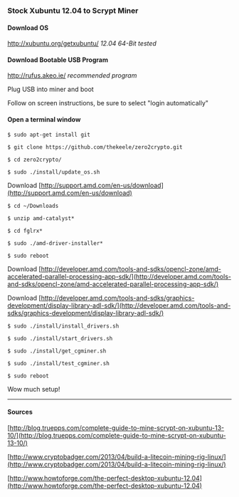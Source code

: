 ### Stock Xubuntu 12.04 to Scrypt Miner

#### Download OS
http://xubuntu.org/getxubuntu/
  _12.04 64-Bit tested_

#### Download Bootable USB Program
http://rufus.akeo.ie/
  _recommended program_

Plug USB into miner and boot

Follow on screen instructions, be sure to select "login automatically"

#### Open a terminal window

`$ sudo apt-get install git`

`$ git clone https://github.com/thekeele/zero2crypto.git`

`$ cd zero2crypto/`

`$ sudo ./install/update_os.sh`

Download [http://support.amd.com/en-us/download](http://support.amd.com/en-us/download)

`$ cd ~/Downloads`

`$ unzip amd-catalyst*`

`$ cd fglrx*`

`$ sudo ./amd-driver-installer*`

`$ sudo reboot`

Download [http://developer.amd.com/tools-and-sdks/opencl-zone/amd-accelerated-parallel-processing-app-sdk/](http://developer.amd.com/tools-and-sdks/opencl-zone/amd-accelerated-parallel-processing-app-sdk/)

Download [http://developer.amd.com/tools-and-sdks/graphics-development/display-library-adl-sdk/](http://developer.amd.com/tools-and-sdks/graphics-development/display-library-adl-sdk/)

`$ sudo ./install/install_drivers.sh`

`$ sudo ./install/start_drivers.sh`

`$ sudo ./install/get_cgminer.sh`

`$ sudo ./install/test_cgminer.sh`

`$ sudo reboot`

Wow much setup!

***

#### Sources

[http://blog.truepps.com/complete-guide-to-mine-scrypt-on-xubuntu-13-10/](http://blog.truepps.com/complete-guide-to-mine-scrypt-on-xubuntu-13-10/)

[http://www.cryptobadger.com/2013/04/build-a-litecoin-mining-rig-linux/](http://www.cryptobadger.com/2013/04/build-a-litecoin-mining-rig-linux/)

[http://www.howtoforge.com/the-perfect-desktop-xubuntu-12.04](http://www.howtoforge.com/the-perfect-desktop-xubuntu-12.04)

